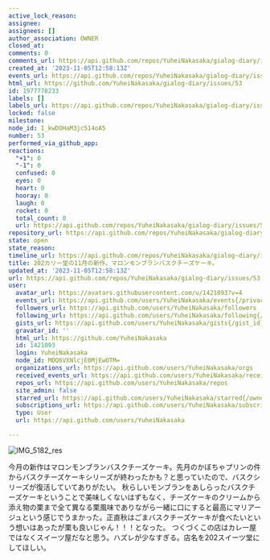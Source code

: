 ```yaml
---
active_lock_reason: 
assignee: 
assignees: []
author_association: OWNER
closed_at: 
comments: 0
comments_url: https://api.github.com/repos/YuheiNakasaka/gialog-diary/issues/53/comments
created_at: '2023-11-05T12:58:13Z'
events_url: https://api.github.com/repos/YuheiNakasaka/gialog-diary/issues/53/events
html_url: https://github.com/YuheiNakasaka/gialog-diary/issues/53
id: 1977778233
labels: []
labels_url: https://api.github.com/repos/YuheiNakasaka/gialog-diary/issues/53/labels{/name}
locked: false
milestone: 
node_id: I_kwDOHaM3jc514oA5
number: 53
performed_via_github_app: 
reactions:
  "+1": 0
  "-1": 0
  confused: 0
  eyes: 0
  heart: 0
  hooray: 0
  laugh: 0
  rocket: 0
  total_count: 0
  url: https://api.github.com/repos/YuheiNakasaka/gialog-diary/issues/53/reactions
repository_url: https://api.github.com/repos/YuheiNakasaka/gialog-diary
state: open
state_reason: 
timeline_url: https://api.github.com/repos/YuheiNakasaka/gialog-diary/issues/53/timeline
title: 202カリー堂の11月の新作。マロンモンブランバスクチーズケーキ。
updated_at: '2023-11-05T12:58:13Z'
url: https://api.github.com/repos/YuheiNakasaka/gialog-diary/issues/53
user:
  avatar_url: https://avatars.githubusercontent.com/u/1421093?v=4
  events_url: https://api.github.com/users/YuheiNakasaka/events{/privacy}
  followers_url: https://api.github.com/users/YuheiNakasaka/followers
  following_url: https://api.github.com/users/YuheiNakasaka/following{/other_user}
  gists_url: https://api.github.com/users/YuheiNakasaka/gists{/gist_id}
  gravatar_id: ''
  html_url: https://github.com/YuheiNakasaka
  id: 1421093
  login: YuheiNakasaka
  node_id: MDQ6VXNlcjE0MjEwOTM=
  organizations_url: https://api.github.com/users/YuheiNakasaka/orgs
  received_events_url: https://api.github.com/users/YuheiNakasaka/received_events
  repos_url: https://api.github.com/users/YuheiNakasaka/repos
  site_admin: false
  starred_url: https://api.github.com/users/YuheiNakasaka/starred{/owner}{/repo}
  subscriptions_url: https://api.github.com/users/YuheiNakasaka/subscriptions
  type: User
  url: https://api.github.com/users/YuheiNakasaka

---
```

![IMG_5182_res](https://github.com/YuheiNakasaka/gialog-diary/assets/1421093/3fee9fa3-5da6-4d51-8ebe-fd790cc32367)

今月の新作はマロンモンブランバスクチーズケーキ。先月のかぼちゃプリンの件からバスクチーズケーキシリーズが終わったかも？と思っていたので、バスクシリーズが復活していてありがたい。
秋らしいモンブランをあしらったバスクチーズケーキということで美味しくないはずもなく、チーズケーキのクリームから添え物の栗まで全て異なる栗風味でありながら一緒に口にすると最高にマリアージュという感じでうまかった。正直秋はごまバスクチーズケーキが食べたいという想いはあったが栗も良いじゃん！！！となった。
つくづくこの店はカレー屋ではなくスイーツ屋だなと思う。ハズレが少なすぎる。店名を202スイーツ堂にしてほしい。